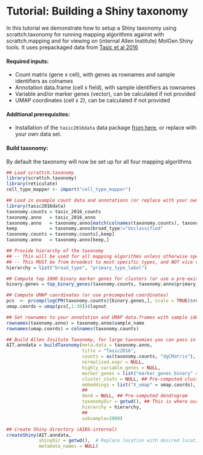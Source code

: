 # Tutorial: Building a Shiny taxonomy 

In this tutorial we demonstrate how to setup a Shiny taxonomy using scrattch.taxonomy for running mapping algorithms against with scrattch.mapping and for viewing on (internal Allen Institute) MolGen Shiny tools. It uses prepackaged data from [Tasic et al 2016](https://www.nature.com/articles/nn.4216)

#### Required inputs:

* Count matrix (gene x cell), with genes as rownames and sample identifiers as colnames
* Annotation data.frame (cell x field), with sample identifiers as rownames
* Variable and/or marker genes (vector), can be calculated if not provided
* UMAP coordinates (cell x 2), can be calculated if not provided

#### Additional prerequisites:

* Installation of the `tasic2016data` data package [from here](https://github.com/AllenInstitute/tasic2016data/), or replace with your own data set.

#### Build taxonomy:

By default the taxonomy will now be set up for all four mapping algorithms

```R
## Load scrattch.taxonomy
library(scrattch.taxonomy)
library(reticulate)
cell_type_mapper <- import("cell_type_mapper")

## Load in example count data and annotations (or replace with your own)
library(tasic2016data)
taxonomy.counts = tasic_2016_counts
taxonomy.anno   = tasic_2016_anno
taxonomy.anno   = taxonomy.anno[match(colnames(taxonomy.counts), taxonomy.anno$sample_name),]
keep            = taxonomy.anno$broad_type!="Unclassified"
taxonomy.counts = taxonomy.counts[,keep]
taxonomy.anno   = taxonomy.anno[keep,]

## Provide hierarchy of the taxonomy
## -- This will be used for all mapping algorithms unless otherwise specified
## -- This MUST be from broadest to most specific types, and NOT vice versa
hierarchy = list("broad_type", "primary_type_label")

## Compute top 1000 binary marker genes for clusters (or use a pre-existing vector)
binary.genes = top_binary_genes(taxonomy.counts, taxonomy.anno$primary_type_label, 1000)

## Compute UMAP coordinates (or use precomputed coordinates)
pcs  <- prcomp(logCPM(taxonomy.counts)[binary.genes,], scale = TRUE)$rotation
umap.coords = umap(pcs[,1:30])$layout

## Set rownames to your annotation and UMAP data.frames with sample identifiers (Required!)
rownames(taxonomy.anno) = taxonomy.anno$sample_name
rownames(umap.coords) = colnames(taxonomy.counts)

## Build Allen Insitute Taxonomy, for large taxonomies you can pass in tpm and cluster_stats if pre-computed.
AIT.anndata = buildTaxonomy(meta.data = taxonomy.anno,
                            title = "Tasic2016",
                            counts = as(taxonomy.counts, "dgCMatrix"),
                            normalized.expr = NULL,
                            highly_variable_genes = NULL,
                            marker_genes = list("marker_genes_binary" = binary.genes),
                            cluster_stats = NULL, ## Pre-computed cluster stats
                            embeddings = list("X_umap" = umap.coords),
                            ##
                            dend = NULL, ## Pre-computed dendrogram
                            taxonomyDir = getwd(), ## This is where our taxonomy will be created
                            hierarchy = hierarchy,
                            ##
                            subsample=2000)

## Create Shiny directory (AIBS-internal)
createShiny(AIT.anndata,
            shinyDir = getwd(),  # Replace location with desired location for shiny directory output
            metadata_names = NULL)
```
